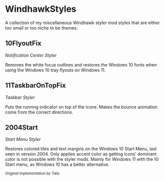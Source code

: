 # WindhawkStyles

A collection of my miscellaneous Windhawk styler mod styles that are either too small or too niche to be themes.

## 10FlyoutFix

_Notification Center Styler_

Removes the white focus outlines and restores the Windows 10 fonts when using the Windows 10 tray flyouts on Windows 11.

## 11TaskbarOnTopFix

_Taskbar Styler_

Puts the running indicator on top of the icons. Makes the bounce animation come from the correct directions.

## 2004Start

_Start Menu Styler_

Restores colored tiles and text margins on the Windows 10 Start Menu, last seen in version 2004. Only applies accent color as getting icons' dominant color is not possible with the styler mods. Mainly for Windows 11 with the 10 Start menu, as Windows 10 has a better alternative.

<sub>_Original implementation by Tails._</sub>
